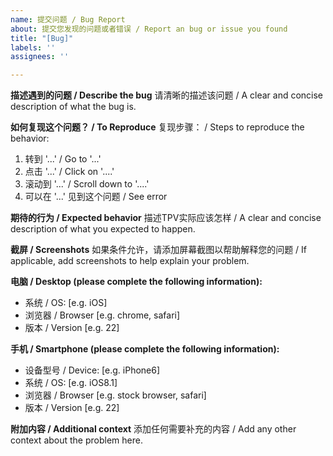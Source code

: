 ```yaml
---
name: 提交问题 / Bug Report
about: 提交您发现的问题或者错误 / Report an bug or issue you found
title: "[Bug]"
labels: ''
assignees: ''

---
```


**描述遇到的问题 / Describe the bug**
请清晰的描述该问题 / A clear and concise description of what the bug is.

**如何复现这个问题？ / To Reproduce**
复现步骤： / Steps to reproduce the behavior:
1. 转到 '...' / Go to '...'
2. 点击 '...' / Click on '....'
3. 滚动到 '...' / Scroll down to '....'
4. 可以在 '...' 见到这个问题 / See error

**期待的行为 / Expected behavior**
描述TPV实际应该怎样 / A clear and concise description of what you expected to happen.

**截屏 / Screenshots**
如果条件允许，请添加屏幕截图以帮助解释您的问题 / If applicable, add screenshots to help explain your problem.

**电脑 / Desktop (please complete the following information):**
 - 系统 / OS: [e.g. iOS]
 - 浏览器 / Browser [e.g. chrome, safari]
 - 版本 / Version [e.g. 22]

**手机 / Smartphone (please complete the following information):**
 - 设备型号 / Device: [e.g. iPhone6]
 - 系统 / OS: [e.g. iOS8.1]
 - 浏览器 / Browser [e.g. stock browser, safari]
 - 版本 / Version [e.g. 22]

**附加内容 / Additional context**
添加任何需要补充的内容 / Add any other context about the problem here.
